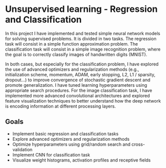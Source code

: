 # Unsupervised learning - Regression and Classification

In this project I have implemented and tested simple neural network models for solving supervised problems. It is divided in two tasks. The regression task will consist in a simple function approximation problem. The classification task will consist in a simple image recognition problem, where the goal is to correctly classify images of handwritten digits (MNIST).

In both cases, but especially for the classification problem, I have explored the use of advanced optimizers and regularization methods (e.g., initialization scheme, momentum, ADAM, early stopping, L2, L1 / sparsity, dropout...) to improve convergence of stochastic gradient descent and promote generalization. I have tuned learning hyperparameters using appropriate search procedures. For the image classification task, I have implemented more advanced convolutional architectures and explored feature visualization techniques to better understand how the deep network is encoding information at different processing layers.

## Goals
- Implement basic regression and classification tasks
- Explore advanced optimizers and regularization methods
- Optimize hyperparameters using grid/random search and cross-validation
- Implement CNN for classification task
- Visualize weight histograms, activation profiles and receptive fields
